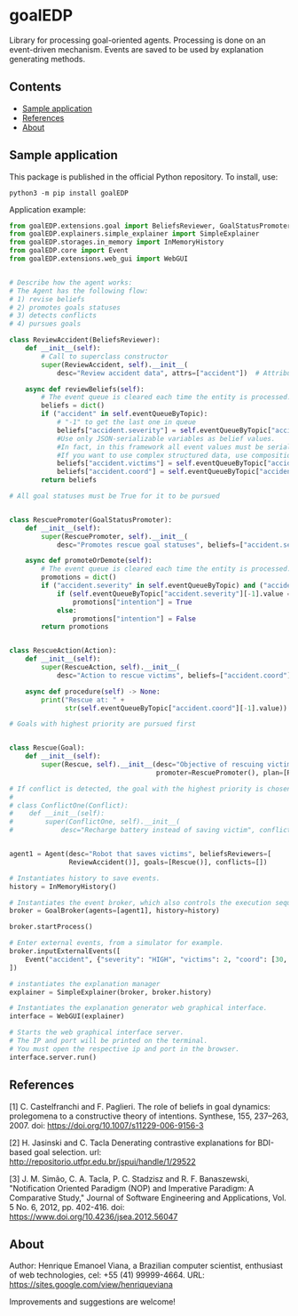 # goalEDP

Library for processing goal-oriented agents. Processing is done on an
event-driven mechanism. Events are saved to be used by explanation generating
methods.

## Contents

- [Sample application](#sample-application)
- [References](#references)
- [About](#about)

## Sample application

This package is published in the official Python repository. To install, use:

```
python3 -m pip install goalEDP
```

Application example:

```python
from goalEDP.extensions.goal import BeliefsReviewer, GoalStatusPromoter, Goal, Action, Agent, GoalBroker, Conflict
from goalEDP.explainers.simple_explainer import SimpleExplainer
from goalEDP.storages.in_memory import InMemoryHistory
from goalEDP.core import Event
from goalEDP.extensions.web_gui import WebGUI


# Describe how the agent works:
# The Agent has the following flow:
# 1) revise beliefs
# 2) promotes goals statuses
# 3) detects conflicts
# 4) pursues goals

class ReviewAccident(BeliefsReviewer):
    def __init__(self):
        # Call to superclass constructor
        super(ReviewAccident, self).__init__(
            desc="Review accident data", attrs=["accident"])  # Attributes can be external events, inputted or not by a simulator. They can also be events that represent communication between agents.

    async def reviewBeliefs(self):
        # The event queue is cleared each time the entity is processed. Maybe you want to save the beliefs in an object variable.
        beliefs = dict()
        if ("accident" in self.eventQueueByTopic):
            # "-1" to get the last one in queue
            beliefs["accident.severity"] = self.eventQueueByTopic["accident"][-1].value["severity"]
            #Use only JSON-serializable variables as belief values.
            #In fact, in this framework all event values ​​must be serializable to JSON.
            #If you want to use complex structured data, use compositions with Python's dict structure.
            beliefs["accident.victims"] = self.eventQueueByTopic["accident"][-1].value["victims"]
            beliefs["accident.coord"] = self.eventQueueByTopic["accident"][-1].value["coord"]
        return beliefs

# All goal statuses must be True for it to be pursued


class RescuePromoter(GoalStatusPromoter):
    def __init__(self):
        super(RescuePromoter, self).__init__(
            desc="Promotes rescue goal statuses", beliefs=["accident.severity", "accident.victims"], promotionNames=["intention"])

    async def promoteOrDemote(self):
        # The event queue is cleared each time the entity is processed. Maybe you want to save the promotions in an object variable.
        promotions = dict()
        if ("accident.severity" in self.eventQueueByTopic) and ("accident.victims" in self.eventQueueByTopic):
            if (self.eventQueueByTopic["accident.severity"][-1].value == "HIGH") and (self.eventQueueByTopic["accident.victims"][-1].value >= 2):
                promotions["intention"] = True
            else:
                promotions["intention"] = False
        return promotions


class RescueAction(Action):
    def __init__(self):
        super(RescueAction, self).__init__(
            desc="Action to rescue victims", beliefs=["accident.coord"])

    async def procedure(self) -> None:
        print("Rescue at: " +
              str(self.eventQueueByTopic["accident.coord"][-1].value))

# Goals with highest priority are pursued first


class Rescue(Goal):
    def __init__(self):
        super(Rescue, self).__init__(desc="Objective of rescuing victims of serious accidents",
                                     promoter=RescuePromoter(), plan=[RescueAction()], priority=0)

# If conflict is detected, the goal with the highest priority is chosen, with the others discarded.
#
# class ConflictOne(Conflict):
#    def __init__(self):
#        super(ConflictOne, self).__init__(
#            desc="Recharge battery instead of saving victim", conflictingGoals=[goalInstance1, goalInstance2])


agent1 = Agent(desc="Robot that saves victims", beliefsReviewers=[
               ReviewAccident()], goals=[Rescue()], conflicts=[])

# Instantiates history to save events.
history = InMemoryHistory()

# Instantiates the event broker, which also controls the execution sequence
broker = GoalBroker(agents=[agent1], history=history)

broker.startProcess()

# Enter external events, from a simulator for example.
broker.inputExternalEvents([
    Event("accident", {"severity": "HIGH", "victims": 2, "coord": [30, 40]})
])

# instantiates the explanation manager
explainer = SimpleExplainer(broker, broker.history)

# Instantiates the explanation generator web graphical interface.
interface = WebGUI(explainer)

# Starts the web graphical interface server.
# The IP and port will be printed on the terminal.
# You must open the respective ip and port in the browser.
interface.server.run()
```

## References

<a id="1">[1]</a> C. Castelfranchi and F. Paglieri. The role of beliefs in goal
dynamics: prolegomena to a constructive theory of intentions. Synthese, 155,
237–263, 2007. doi: https://doi.org/10.1007/s11229-006-9156-3

<a id="2">[2]</a> H. Jasinski and C. Tacla Denerating contrastive explanations
for BDI-based goal selection. url:
http://repositorio.utfpr.edu.br/jspui/handle/1/29522

<a id="3">[3]</a> J. M. Simão, C. A. Tacla, P. C. Stadzisz and R. F.
Banaszewski, "Notification Oriented Paradigm (NOP) and Imperative Paradigm: A
Comparative Study," Journal of Software Engineering and Applications, Vol. 5 No.
6, 2012, pp. 402-416. doi: https://www.doi.org/10.4236/jsea.2012.56047

## About

Author: Henrique Emanoel Viana, a Brazilian computer scientist, enthusiast of
web technologies, cel: +55 (41) 99999-4664. URL:
https://sites.google.com/view/henriqueviana

Improvements and suggestions are welcome!
